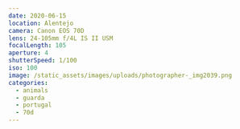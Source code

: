 ```yaml
---
date: 2020-06-15
location: Alentejo
camera: Canon EOS 70D
lens: 24-105mm f/4L IS II USM
focalLength: 105
aperture: 4
shutterSpeed: 1/100
iso: 100
image: /static_assets/images/uploads/photographer-_img2039.png
categories:
  - animals
  - guarda
  - portugal
  - 70d
---
```

